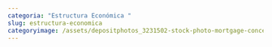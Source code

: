 ```yaml
---
categoria: "Estructura Económica "
slug: estructura-economica
categoryimage: /assets/depositphotos_3231502-stock-photo-mortgage-concept.jpg
---
```

